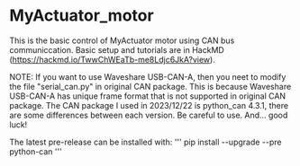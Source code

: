 # MyActuator_motor
This is the basic control of MyActuator motor using CAN bus communiccation. 
Basic setup and tutorials are in HackMD (https://hackmd.io/TwwChWEaTb-me8Ldjc6JkA?view).

NOTE: If you want to use Waveshare USB-CAN-A, then you neet to modify the file "serial_can.py" in original CAN package.
This is because Waveshare USB-CAN-A has unique frame format that is not supported in original CAN package. The CAN package I used in 2023/12/22 is python_can 4.3.1, there are some differences between each version. Be careful to use. And... good luck!


The latest pre-release can be installed with:
 '''
 pip install --upgrade --pre python-can
 '''